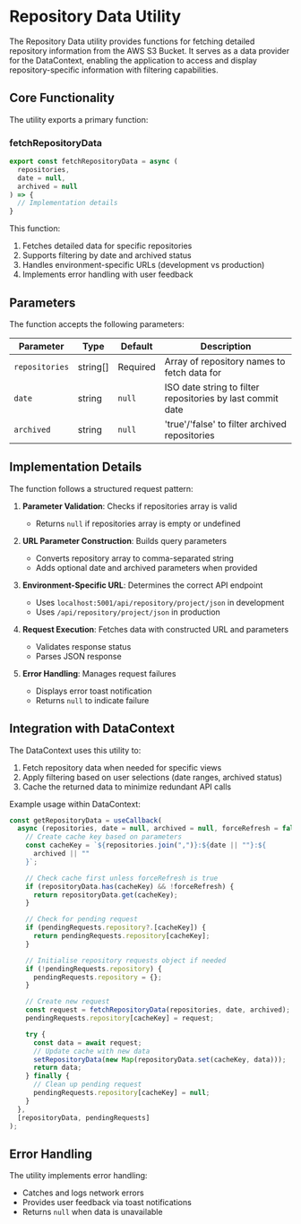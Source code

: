 # Repository Data Utility

The Repository Data utility provides functions for fetching detailed repository information from the AWS S3 Bucket. It serves as a data provider for the DataContext, enabling the application to access and display repository-specific information with filtering capabilities.

## Core Functionality

The utility exports a primary function:

### fetchRepositoryData

```javascript
export const fetchRepositoryData = async (
  repositories,
  date = null,
  archived = null
) => {
  // Implementation details
}
```

This function:

1. Fetches detailed data for specific repositories
2. Supports filtering by date and archived status
3. Handles environment-specific URLs (development vs production)
4. Implements error handling with user feedback

## Parameters

The function accepts the following parameters:

| Parameter | Type | Default | Description |
|-----------|------|---------|-------------|
| `repositories` | string[] | Required | Array of repository names to fetch data for |
| `date` | string | `null` | ISO date string to filter repositories by last commit date |
| `archived` | string | `null` | 'true'/'false' to filter archived repositories |

## Implementation Details

The function follows a structured request pattern:

1. **Parameter Validation**: Checks if repositories array is valid

    - Returns `null` if repositories array is empty or undefined

2. **URL Parameter Construction**: Builds query parameters

    - Converts repository array to comma-separated string
    - Adds optional date and archived parameters when provided

3. **Environment-Specific URL**: Determines the correct API endpoint

    - Uses `localhost:5001/api/repository/project/json` in development
    - Uses `/api/repository/project/json` in production

4. **Request Execution**: Fetches data with constructed URL and parameters

    - Validates response status
    - Parses JSON response

5. **Error Handling**: Manages request failures

    - Displays error toast notification
    - Returns `null` to indicate failure

## Integration with DataContext

The DataContext uses this utility to:

1. Fetch repository data when needed for specific views
2. Apply filtering based on user selections (date ranges, archived status)
3. Cache the returned data to minimize redundant API calls

Example usage within DataContext:

```javascript
const getRepositoryData = useCallback(
  async (repositories, date = null, archived = null, forceRefresh = false) => {
    // Create cache key based on parameters
    const cacheKey = `${repositories.join(",")}:${date || ""}:${
      archived || ""
    }`;

    // Check cache first unless forceRefresh is true
    if (repositoryData.has(cacheKey) && !forceRefresh) {
      return repositoryData.get(cacheKey);
    }

    // Check for pending request
    if (pendingRequests.repository?.[cacheKey]) {
      return pendingRequests.repository[cacheKey];
    }

    // Initialise repository requests object if needed
    if (!pendingRequests.repository) {
      pendingRequests.repository = {};
    }

    // Create new request
    const request = fetchRepositoryData(repositories, date, archived);
    pendingRequests.repository[cacheKey] = request;

    try {
      const data = await request;
      // Update cache with new data
      setRepositoryData(new Map(repositoryData.set(cacheKey, data)));
      return data;
    } finally {
      // Clean up pending request
      pendingRequests.repository[cacheKey] = null;
    }
  },
  [repositoryData, pendingRequests]
);
```

## Error Handling

The utility implements error handling:

- Catches and logs network errors
- Provides user feedback via toast notifications
- Returns `null` when data is unavailable
